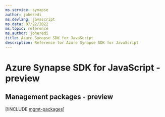 ```yaml
---
ms.service: synapse
author: joheredi
ms.devlang: javascript
ms.data: 07/22/2022
ms.topic: reference
ms.author: joheredi
title: Azure Synapse SDK for JavaScript
description: Reference for Azure Synapse SDK for JavaScript
---
```

# Azure Synapse SDK for JavaScript - preview

## Management packages - preview
[!INCLUDE [mgmt-packages](synapse-mgmt-index.md)]